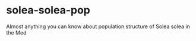 # solea-solea-pop
Almost anything you can know about population structure of Solea solea in the Med
